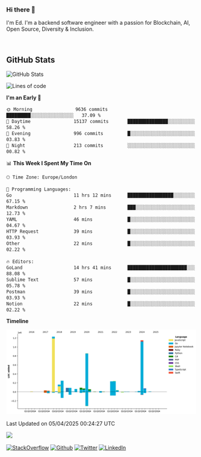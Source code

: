 ### Hi there 👋
 I'm Ed. I'm a backend software engineer with a passion for Blockchain, AI, Open Source, Diversity & Inclusion.

<br />

<h2>GitHub Stats</h2>
<p><img src="https://github-readme-stats.vercel.app/api?username=echarrod&amp;show_icons=true" alt="GitHub Stats"></p>

<!--START_SECTION:waka-->
![Lines of code](https://img.shields.io/badge/From%20Hello%20World%20I%27ve%20Written-4.8%20million%20lines%20of%20code-blue)

**I'm an Early 🐤** 

```text
🌞 Morning                9636 commits        █████████░░░░░░░░░░░░░░░░   37.09 % 
🌆 Daytime                15137 commits       ███████████████░░░░░░░░░░   58.26 % 
🌃 Evening                996 commits         █░░░░░░░░░░░░░░░░░░░░░░░░   03.83 % 
🌙 Night                  213 commits         ░░░░░░░░░░░░░░░░░░░░░░░░░   00.82 % 
```


📊 **This Week I Spent My Time On** 

```text
🕑︎ Time Zone: Europe/London

💬 Programming Languages: 
Go                       11 hrs 12 mins      █████████████████░░░░░░░░   67.15 % 
Markdown                 2 hrs 7 mins        ███░░░░░░░░░░░░░░░░░░░░░░   12.73 % 
YAML                     46 mins             █░░░░░░░░░░░░░░░░░░░░░░░░   04.67 % 
HTTP Request             39 mins             █░░░░░░░░░░░░░░░░░░░░░░░░   03.93 % 
Other                    22 mins             █░░░░░░░░░░░░░░░░░░░░░░░░   02.22 % 

🔥 Editors: 
GoLand                   14 hrs 41 mins      ██████████████████████░░░   88.08 % 
Sublime Text             57 mins             █░░░░░░░░░░░░░░░░░░░░░░░░   05.78 % 
Postman                  39 mins             █░░░░░░░░░░░░░░░░░░░░░░░░   03.93 % 
Notion                   22 mins             █░░░░░░░░░░░░░░░░░░░░░░░░   02.22 % 
```

**Timeline**

![Lines of Code chart](https://raw.githubusercontent.com/echarrod/echarrod/main/assets/bar_graph.png)


 Last Updated on 05/04/2025 00:24:27 UTC
<!--END_SECTION:waka-->

![](https://komarev.com/ghpvc/?username=echarrod)

<p>
<a href="https://stackoverflow.com/users/1014632/ech" target="_blank"><img alt="StackOverflow" src="https://img.shields.io/badge/-Stackoverflow-FE7A16?style=for-the-badge&logo=stack-overflow&logoColor=white" /></a> 
<a href="https://github.com/echarrod" target="_blank"><img alt="Github" src="https://img.shields.io/badge/GitHub-%2312100E.svg?&style=for-the-badge&logo=Github&logoColor=white" /></a> 
<a href="https://twitter.com/e_harrod" target="_blank"><img alt="Twitter" src="https://img.shields.io/badge/twitter-%231DA1F2.svg?&style=for-the-badge&logo=twitter&logoColor=white" /></a> 
<a href="https://www.linkedin.com/in/ed-harrod" target="_blank"><img alt="LinkedIn" src="https://img.shields.io/badge/linkedin-%230077B5.svg?&style=for-the-badge&logo=linkedin&logoColor=white" /></a>
